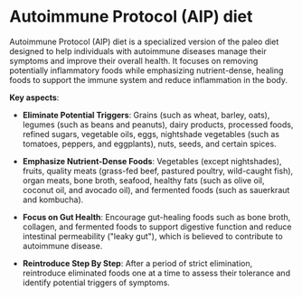 # Autoimmune Protocol (AIP) diet

Autoimmune Protocol (AIP) diet is a specialized version of the paleo diet designed to help individuals with autoimmune diseases manage their symptoms and improve their overall health. It focuses on removing potentially inflammatory foods while emphasizing nutrient-dense, healing foods to support the immune system and reduce inflammation in the body.

**Key aspects**:

* **Eliminate Potential Triggers**: Grains (such as wheat, barley, oats), legumes (such as beans and peanuts), dairy products, processed foods, refined sugars, vegetable oils, eggs, nightshade vegetables (such as tomatoes, peppers, and eggplants), nuts, seeds, and certain spices.

* **Emphasize Nutrient-Dense Foods**: Vegetables (except nightshades), fruits, quality meats (grass-fed beef, pastured poultry, wild-caught fish), organ meats, bone broth, seafood, healthy fats (such as olive oil, coconut oil, and avocado oil), and fermented foods (such as sauerkraut and kombucha).

* **Focus on Gut Health**: Encourage gut-healing foods such as bone broth, collagen, and fermented foods to support digestive function and reduce intestinal permeability ("leaky gut"), which is believed to contribute to autoimmune disease.

* **Reintroduce Step By Step**: After a period of strict elimination, reintroduce eliminated foods one at a time to assess their tolerance and identify potential triggers of symptoms.
